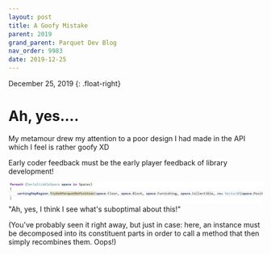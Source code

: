 ```yaml
---
layout: post
title: A Goofy Mistake
parent: 2019
grand_parent: Parquet Dev Blog
nav_order: 9983
date: 2019-12-25
---
```

December 25, 2019
{: .float-right}

# Ah, yes....

My metamour drew my attention to a poor design I had made in the API which I feel is rather goofy  XD

Early coder feedback must be the early player feedback of library development!

![Several lines of code showing how an instance must be decomposed into its constituent parts in order to call a method that then simply recombines them.  Oops!](image-2019-12-25.jpg)
"Ah, yes, I think I see what's suboptimal about this!"

(You've probably seen it right away, but just in case: here, an instance must be decomposed into its constituent parts in order to call a method that then simply recombines them.  Oops!)
